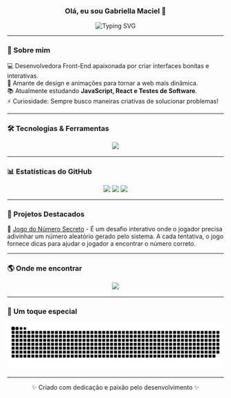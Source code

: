 ### <div align="center">Olá, eu sou Gabriella Maciel 👋</div>

<div align="center">
  <img src="https://readme-typing-svg.herokuapp.com?font=Fira+Code&size=22&pause=1000&color=8A2BE2&center=true&vCenter=true&width=500&lines=Desenvolvedora+Front-End;Apaixonada+por+UI%2FUX;Sempre+aprendendo+novas+tecnologias" alt="Typing SVG" />
</div>

---

### 🚀 Sobre mim

💻 Desenvolvedora Front-End apaixonada por criar interfaces bonitas e interativas.<br>
🎨 Amante de design e animações para tornar a web mais dinâmica.<br>
📚 Atualmente estudando **JavaScript, React e Testes de Software**.<br>
⚡ Curiosidade: Sempre busco maneiras criativas de solucionar problemas!<br>

---

### 🛠️ Tecnologias & Ferramentas

<div align="center">
  <img src="https://skillicons.dev/icons?i=html,css,sass,js,ts,react,tailwind,git,github,vscode" />
</div>

---

### 📊 Estatísticas do GitHub

<div align="center">
  <img height="180em" src="https://github-readme-stats.vercel.app/api?username=gabriellacmaciel&show_icons=true&theme=radical" />
  <img height="180em" src="https://github-readme-streak-stats.herokuapp.com/?user=gabriellacmaciel&theme=radical" />
  <img height="180em" src="https://github-readme-stats.vercel.app/api/top-langs/?username=gabriellacmaciel&layout=compact&langs_count=6&theme=radical"/>
</div>

---

### 📌 Projetos Destacados

🔹 [Jogo do Número Secreto](https://github.com/GabriellaCMaciel/Jogo_Numero_Secreto) - É um desafio interativo onde o jogador precisa adivinhar um número aleatório gerado pelo sistema. A cada tentativa, o jogo fornece dicas para ajudar o jogador a encontrar o número correto.<br>

---

### 🌎 Onde me encontrar

<div align="center">
 <a href="https://www.linkedin.com/in/gabriella-maciel-4996642b9/" target="_blank"><img src="https://img.shields.io/badge/-LinkedIn-%230077B5?style=for-the-badge&logo=linkedin&logoColor=white" target="_blank"></a>
</div>

---

### 🦄 Um toque especial

<div align="center">
  <img src="https://raw.githubusercontent.com/Platane/snk/output/github-contribution-grid-snake.svg" alt="Jogo da Cobrinha" />
</div>

---

<div align="center">✨ Criado com dedicação e paixão pelo desenvolvimento ✨</div>
